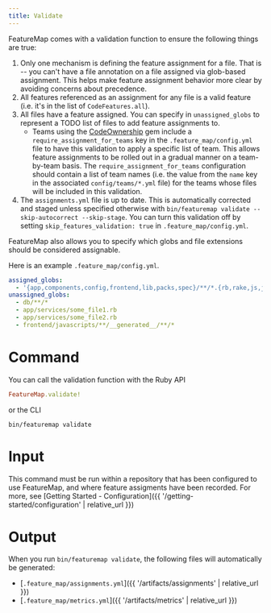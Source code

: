 ```yaml
---
title: Validate
---
```


FeatureMap comes with a validation function to ensure the following things are true:

1. Only one mechanism is defining the feature assignment for a file. That is -- you can't have a file annotation on a file assigned via glob-based assignment. This helps make feature assignment behavior more clear by avoiding concerns about precedence.
1. All features referenced as an assignment for any file is a valid feature (i.e. it's in the list of `CodeFeatures.all`).
1. All files have a feature assigned. You can specify in `unassigned_globs` to represent a TODO list of files to add feature assignments to.
    * Teams using the [CodeOwnership](https://github.com/rubyatscale/code_ownership/tree/main) gem include a `require_assignment_for_teams` key in the `.feature_map/config.yml` file to have this validation to apply a specific list of team. This allows feature assignments to be rolled out in a gradual manner on a team-by-team basis. The `require_assignment_for_teams` configuration should contain a list of team names (i.e. the value from the `name` key in the associated `config/teams/*.yml` file) for the teams whose files will be included in this validation.
1. The `assignments.yml` file is up to date. This is automatically corrected and staged unless specified otherwise with `bin/featuremap validate --skip-autocorrect --skip-stage`. You can turn this validation off by setting `skip_features_validation: true` in `.feature_map/config.yml`.

FeatureMap also allows you to specify which globs and file extensions should be considered assignable.

Here is an example `.feature_map/config.yml`.
```yml
assigned_globs:
  - '{app,components,config,frontend,lib,packs,spec}/**/*.{rb,rake,js,jsx,ts,tsx}'
unassigned_globs:
  - db/**/*
  - app/services/some_file1.rb
  - app/services/some_file2.rb
  - frontend/javascripts/**/__generated__/**/*
```

# Command

You can call the validation function with the Ruby API
```ruby
FeatureMap.validate!
```
or the CLI
```
bin/featuremap validate
```

# Input

This command must be run within a repository that has been configured to use FeatureMap, and where feature assigments have been recorded.  For more, see [Getting Started - Configuration]({{ '/getting-started/configuration' | relative_url }})

# Output

When you run `bin/featuremap validate`, the following files will automatically be generated:

- [`.feature_map/assignments.yml`]({{ '/artifacts/assignments' | relative_url }})
- [`.feature_map/metrics.yml`]({{ '/artifacts/metrics' | relative_url }})
